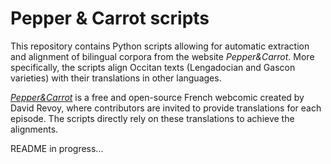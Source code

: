# Pepper & Carrot scripts

This repository contains Python scripts allowing for automatic extraction and alignment of bilingual corpora from the website *Pepper&Carrot*.
More specifically, the scripts align Occitan texts (Lengadocian and Gascon varieties) with their translations in other languages.

[*Pepper&Carrot*](https://www.peppercarrot.com/fr/) is a free and open-source French webcomic created by David Revoy, where contributors are invited to provide translations for each episode.
The scripts directly rely on these translations to achieve the alignments.


README in progress...
